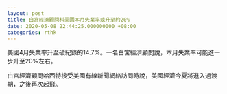 ```yaml
---
layout: post
title: 白宮經濟顧問料美國本月失業率或升至約20%
date: 2020-05-08 22:44:25.000000000 +08:00
categories: rthk
---
```


美國4月失業率升至破紀錄的14.7%。一名白宮經濟顧問說，本月失業率可能進一步升至20%左右。

白宮經濟顧問哈西特接受美國有線新聞網絡訪問時說，美國經濟今夏將進入過渡期，之後再次起飛。
